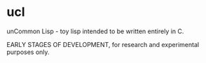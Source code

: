 # ucl
unCommon Lisp - toy lisp intended to be written entirely in C.

EARLY STAGES OF DEVELOPMENT, for research and experimental purposes only.

